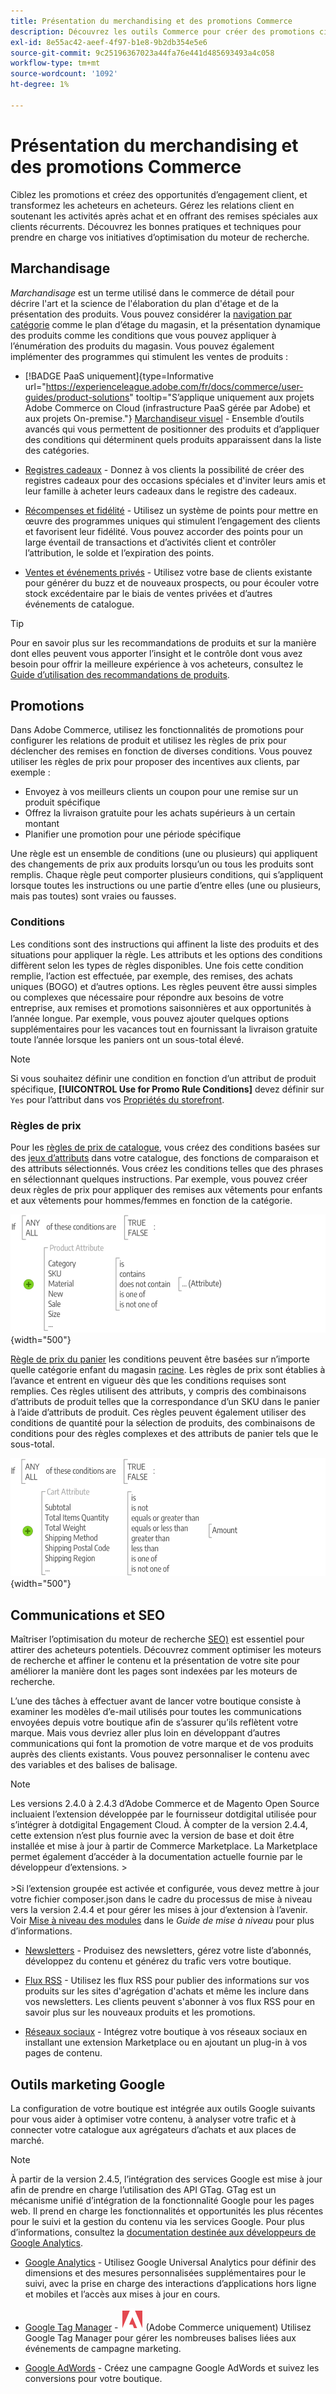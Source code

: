 ```yaml
---
title: Présentation du merchandising et des promotions Commerce
description: Découvrez les outils Commerce pour créer des promotions ciblées et des opportunités d’engagement client.
exl-id: 8e55ac42-aeef-4f97-b1e8-9b2db354e5e6
source-git-commit: 9c25196367023a44fa76e441d485693493a4c058
workflow-type: tm+mt
source-wordcount: '1092'
ht-degree: 1%

---
```


# Présentation du merchandising et des promotions Commerce

Ciblez les promotions et créez des opportunités d’engagement client, et transformez les acheteurs en acheteurs. Gérez les relations client en soutenant les activités après achat et en offrant des remises spéciales aux clients récurrents. Découvrez les bonnes pratiques et techniques pour prendre en charge vos initiatives d’optimisation du moteur de recherche.

## Marchandisage

_Marchandisage_ est un terme utilisé dans le commerce de détail pour décrire l&#39;art et la science de l&#39;élaboration du plan d&#39;étage et de la présentation des produits. Vous pouvez considérer la [navigation par catégorie](../catalog/navigation-top.md) comme le plan d’étage du magasin, et la présentation dynamique des produits comme les conditions que vous pouvez appliquer à l’énumération des produits du magasin. Vous pouvez également implémenter des programmes qui stimulent les ventes de produits :

- [!BADGE PaaS uniquement]{type=Informative url="https://experienceleague.adobe.com/fr/docs/commerce/user-guides/product-solutions" tooltip="S’applique uniquement aux projets Adobe Commerce on Cloud (infrastructure PaaS gérée par Adobe) et aux projets On-premise."} [Marchandiseur visuel](visual-merchandiser.md) - Ensemble d’outils avancés qui vous permettent de positionner des produits et d’appliquer des conditions qui déterminent quels produits apparaissent dans la liste des catégories.

- [Registres cadeaux](gift-registries.md) - Donnez à vos clients la possibilité de créer des registres cadeaux pour des occasions spéciales et d&#39;inviter leurs amis et leur famille à acheter leurs cadeaux dans le registre des cadeaux.

- [Récompenses et fidélité](rewards-loyalty.md) - Utilisez un système de points pour mettre en œuvre des programmes uniques qui stimulent l’engagement des clients et favorisent leur fidélité. Vous pouvez accorder des points pour un large éventail de transactions et d’activités client et contrôler l’attribution, le solde et l’expiration des points.

- [Ventes et événements privés](events-private-sales.md) - Utilisez votre base de clients existante pour générer du buzz et de nouveaux prospects, ou pour écouler votre stock excédentaire par le biais de ventes privées et d’autres événements de catalogue.

>[!TIP]
>
>Pour en savoir plus sur les recommandations de produits et sur la manière dont elles peuvent vous apporter l’insight et le contrôle dont vous avez besoin pour offrir la meilleure expérience à vos acheteurs, consultez le [Guide d’utilisation des recommandations de produits](https://experienceleague.adobe.com/docs/commerce/product-recommendations/guide-overview.html?lang=fr).

## Promotions

Dans Adobe Commerce, utilisez les fonctionnalités de promotions pour configurer les relations de produit et utilisez les règles de prix pour déclencher des remises en fonction de diverses conditions. Vous pouvez utiliser les règles de prix pour proposer des incentives aux clients, par exemple :

- Envoyez à vos meilleurs clients un coupon pour une remise sur un produit spécifique
- Offrez la livraison gratuite pour les achats supérieurs à un certain montant
- Planifier une promotion pour une période spécifique

Une règle est un ensemble de conditions (une ou plusieurs) qui appliquent des changements de prix aux produits lorsqu’un ou tous les produits sont remplis. Chaque règle peut comporter plusieurs conditions, qui s’appliquent lorsque toutes les instructions ou une partie d’entre elles (une ou plusieurs, mais pas toutes) sont vraies ou fausses.

### Conditions

Les conditions sont des instructions qui affinent la liste des produits et des situations pour appliquer la règle. Les attributs et les options des conditions diffèrent selon les types de règles disponibles. Une fois cette condition remplie, l’action est effectuée, par exemple, des remises, des achats uniques (BOGO) et d’autres options. Les règles peuvent être aussi simples ou complexes que nécessaire pour répondre aux besoins de votre entreprise, aux remises et promotions saisonnières et aux opportunités à l’année longue. Par exemple, vous pouvez ajouter quelques options supplémentaires pour les vacances tout en fournissant la livraison gratuite toute l’année lorsque les paniers ont un sous-total élevé.

>[!NOTE]
>
>Si vous souhaitez définir une condition en fonction d’un attribut de produit spécifique, **[!UICONTROL Use for Promo Rule Conditions]** devez définir sur `Yes` pour l’attribut dans vos [Propriétés du storefront](../catalog/attribute-product-create.md).


### Règles de prix

Pour les [règles de prix de catalogue](price-rules-catalog.md), vous créez des conditions basées sur des [jeux d’attributs](../catalog/attribute-sets.md) dans votre catalogue, des fonctions de comparaison et des attributs sélectionnés. Vous créez les conditions telles que des phrases en sélectionnant quelques instructions. Par exemple, vous pouvez créer deux règles de prix pour appliquer des remises aux vêtements pour enfants et aux vêtements pour hommes/femmes en fonction de la catégorie.

![Diagramme - Exemple de règles de prix de catalogue](./assets/diagram-catalog-price-rules.png){width="500"}

[Règle de prix du panier](price-rules-cart.md) les conditions peuvent être basées sur n’importe quelle catégorie enfant du magasin [racine](../catalog/category-root.md). Les règles de prix sont établies à l’avance et entrent en vigueur dès que les conditions requises sont remplies. Ces règles utilisent des attributs, y compris des combinaisons d’attributs de produit telles que la correspondance d’un SKU dans le panier à l’aide d’attributs de produit. Ces règles peuvent également utiliser des conditions de quantité pour la sélection de produits, des combinaisons de conditions pour des règles complexes et des attributs de panier tels que le sous-total.

![Diagramme - Exemple de règles de prix de panier](./assets/diagram-cart-price-rules.png){width="500"}

## Communications et SEO

Maîtriser l’optimisation du moteur de recherche [SEO)](seo-overview.md) est essentiel pour attirer des acheteurs potentiels. Découvrez comment optimiser les moteurs de recherche et affiner le contenu et la présentation de votre site pour améliorer la manière dont les pages sont indexées par les moteurs de recherche.

L’une des tâches à effectuer avant de lancer votre boutique consiste à examiner les modèles d’e-mail utilisés pour toutes les communications envoyées depuis votre boutique afin de s’assurer qu’ils reflètent votre marque. Mais vous devriez aller plus loin en développant d’autres communications qui font la promotion de votre marque et de vos produits auprès des clients existants. Vous pouvez personnaliser le contenu avec des variables et des balises de balisage.

>[!NOTE]
>
>Les versions 2.4.0 à 2.4.3 d’Adobe Commerce et de Magento Open Source incluaient l’extension développée par le fournisseur dotdigital utilisée pour s’intégrer à dotdigital Engagement Cloud. À compter de la version 2.4.4, cette extension n’est plus fournie avec la version de base et doit être installée et mise à jour à partir de Commerce Marketplace. La Marketplace permet également d’accéder à la documentation actuelle fournie par le développeur d’extensions.
>&#x200B;><br><br>
>&#x200B;>Si l’extension groupée est activée et configurée, vous devez mettre à jour votre fichier composer.json dans le cadre du processus de mise à niveau vers la version 2.4.4 et pour gérer les mises à jour d’extension à l’avenir. Voir [Mise à niveau des modules](https://experienceleague.adobe.com/docs/commerce-operations/upgrade-guide/modules/upgrade.html?lang=fr) dans le _Guide de mise à niveau_ pour plus d’informations.

- [Newsletters](newsletters.md) - Produisez des newsletters, gérez votre liste d’abonnés, développez du contenu et générez du trafic vers votre boutique.

- [Flux RSS](social-rss.md#rss-feeds) - Utilisez les flux RSS pour publier des informations sur vos produits sur les sites d&#39;agrégation d&#39;achats et même les inclure dans vos newsletters. Les clients peuvent s&#39;abonner à vos flux RSS pour en savoir plus sur les nouveaux produits et les promotions.

- [Réseaux sociaux](social-rss.md#social-networks) - Intégrez votre boutique à vos réseaux sociaux en installant une extension Marketplace ou en ajoutant un plug-in à vos pages de contenu.

## Outils marketing Google

La configuration de votre boutique est intégrée aux outils Google suivants pour vous aider à optimiser votre contenu, à analyser votre trafic et à connecter votre catalogue aux agrégateurs d’achats et aux places de marché.

>[!NOTE]
>
>À partir de la version 2.4.5, l’intégration des services Google est mise à jour afin de prendre en charge l’utilisation des API GTag. GTag est un mécanisme unifié d’intégration de la fonctionnalité Google pour les pages web. Il prend en charge les fonctionnalités et opportunités les plus récentes pour le suivi et la gestion du contenu via les services Google. Pour plus d’informations, consultez la [documentation destinée aux développeurs de Google Analytics](https://developers.google.com/analytics/devguides/collection/gtagjs).

- [Google Analytics](google-analytics.md) - Utilisez Google Universal Analytics pour définir des dimensions et des mesures personnalisées supplémentaires pour le suivi, avec la prise en charge des interactions d’applications hors ligne et mobiles et l’accès aux mises à jour en cours.

- [Google Tag Manager](google-tag-manager.md) - ![Adobe Commerce](../assets/adobe-logo.svg) (Adobe Commerce uniquement) Utilisez Google Tag Manager pour gérer les nombreuses balises liées aux événements de campagne marketing.

- [Google AdWords](google-adwords.md) - Créez une campagne Google AdWords et suivez les conversions pour votre boutique.
